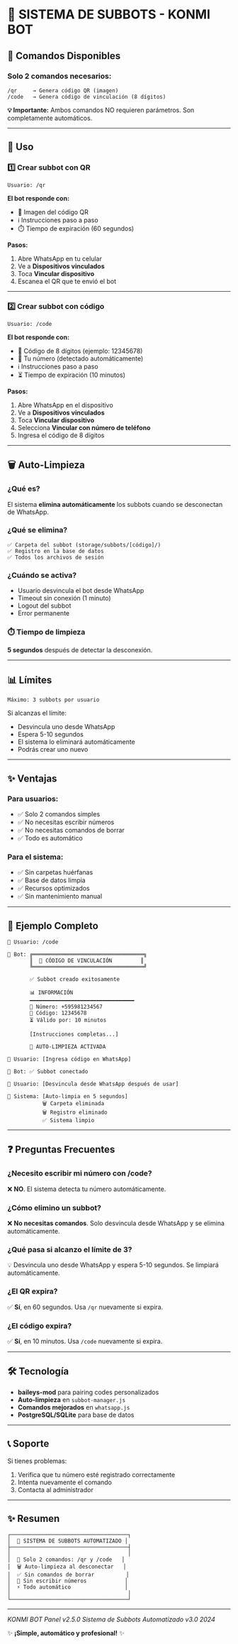 # 🤖 SISTEMA DE SUBBOTS - KONMI BOT

## 📱 Comandos Disponibles

### Solo 2 comandos necesarios:

```
/qr     → Genera código QR (imagen)
/code   → Genera código de vinculación (8 dígitos)
```

**💡 Importante:** Ambos comandos NO requieren parámetros. Son completamente automáticos.

---

## 🚀 Uso

### 1️⃣ Crear subbot con QR

```
Usuario: /qr
```

**El bot responde con:**
- 📱 Imagen del código QR
- ℹ️ Instrucciones paso a paso
- ⏱️ Tiempo de expiración (60 segundos)

**Pasos:**
1. Abre WhatsApp en tu celular
2. Ve a **Dispositivos vinculados**
3. Toca **Vincular dispositivo**
4. Escanea el QR que te envió el bot

---

### 2️⃣ Crear subbot con código

```
Usuario: /code
```

**El bot responde con:**
- 🔢 Código de 8 dígitos (ejemplo: 12345678)
- 📱 Tu número (detectado automáticamente)
- ℹ️ Instrucciones paso a paso
- ⏳ Tiempo de expiración (10 minutos)

**Pasos:**
1. Abre WhatsApp en el dispositivo
2. Ve a **Dispositivos vinculados**
3. Toca **Vincular dispositivo**
4. Selecciona **Vincular con número de teléfono**
5. Ingresa el código de 8 dígitos

---

## 🗑️ Auto-Limpieza

### ¿Qué es?

El sistema **elimina automáticamente** los subbots cuando se desconectan de WhatsApp.

### ¿Qué se elimina?

```
✅ Carpeta del subbot (storage/subbots/[código]/)
✅ Registro en la base de datos
✅ Todos los archivos de sesión
```

### ¿Cuándo se activa?

- Usuario desvincula el bot desde WhatsApp
- Timeout sin conexión (1 minuto)
- Logout del subbot
- Error permanente

### ⏱️ Tiempo de limpieza

**5 segundos** después de detectar la desconexión.

---

## 📊 Límites

```
Máximo: 3 subbots por usuario
```

Si alcanzas el límite:
- Desvincula uno desde WhatsApp
- Espera 5-10 segundos
- El sistema lo eliminará automáticamente
- Podrás crear uno nuevo

---

## ✨ Ventajas

### Para usuarios:
- ✅ Solo 2 comandos simples
- ✅ No necesitas escribir números
- ✅ No necesitas comandos de borrar
- ✅ Todo es automático

### Para el sistema:
- ✅ Sin carpetas huérfanas
- ✅ Base de datos limpia
- ✅ Recursos optimizados
- ✅ Sin mantenimiento manual

---

## 📝 Ejemplo Completo

```
👤 Usuario: /code

🤖 Bot: ╔═══════════════════════════════════╗
       ║  🔢 CÓDIGO DE VINCULACIÓN         ║
       ╚═══════════════════════════════════╝

       ✅ Subbot creado exitosamente

       📊 INFORMACIÓN
       ━━━━━━━━━━━━━━━━━━━━━━━━━━━━━━━━━
       📱 Número: +595981234567
       🔢 Código: 12345678
       ⏳ Válido por: 10 minutos

       [Instrucciones completas...]

       🔄 AUTO-LIMPIEZA ACTIVADA

👤 Usuario: [Ingresa código en WhatsApp]

🤖 Bot: ✅ Subbot conectado

👤 Usuario: [Desvincula desde WhatsApp después de usar]

🤖 Sistema: [Auto-limpia en 5 segundos]
           🗑️ Carpeta eliminada
           🗑️ Registro eliminado
           ✅ Sistema limpio
```

---

## ❓ Preguntas Frecuentes

### ¿Necesito escribir mi número con /code?
❌ **NO**. El sistema detecta tu número automáticamente.

### ¿Cómo elimino un subbot?
❌ **No necesitas comandos**. Solo desvincula desde WhatsApp y se elimina automáticamente.

### ¿Qué pasa si alcanzo el límite de 3?
💡 Desvincula uno desde WhatsApp y espera 5-10 segundos. Se limpiará automáticamente.

### ¿El QR expira?
✅ **Sí**, en 60 segundos. Usa `/qr` nuevamente si expira.

### ¿El código expira?
✅ **Sí**, en 10 minutos. Usa `/code` nuevamente si expira.

---

## 🛠️ Tecnología

- **baileys-mod** para pairing codes personalizados
- **Auto-limpieza** en `subbot-manager.js`
- **Comandos mejorados** en `whatsapp.js`
- **PostgreSQL/SQLite** para base de datos

---

## 📞 Soporte

Si tienes problemas:
1. Verifica que tu número esté registrado correctamente
2. Intenta nuevamente el comando
3. Contacta al administrador

---

## ✨ Resumen

```
┌─────────────────────────────────────┐
│  🤖 SISTEMA DE SUBBOTS AUTOMATIZADO │
├─────────────────────────────────────┤
│                                     │
│  📱 Solo 2 comandos: /qr y /code   │
│  🗑️ Auto-limpieza al desconectar   │
│  ✅ Sin comandos de borrar          │
│  🔢 Sin escribir números            │
│  ⚡ Todo automático                 │
│                                     │
└─────────────────────────────────────┘
```

---

*KONMI BOT Panel v2.5.0*
*Sistema de Subbots Automatizado v3.0*
*2024*

✨ **¡Simple, automático y profesional!** ✨
